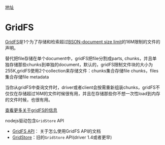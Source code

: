 [地址](http://mongodb.github.io/node-mongodb-native/2.2/tutorials/gridfs/)

# GridFS

[GridFS](http://docs.mongodb.org/manual/core/gridfs/)是1个为了存储和检索超过[BSON-document size limit](http://docs.mongodb.org/manual/reference/limits/#limit-bson-document-size)的16M限制的文件的声明。

替代把file存储在单个document中，gridFS把file分割成parts, chunks，并且单独存储那些chunks到单独的document，默认的，gridFS限制文件块的大小为255K,gridFS使用2个collection来存储文件：chunks集合存储file chunks，files集合存储file metadata

当你从gridFS中查询文件时，driver或者client会按需重新组装chunks，gridFS不仅仅在存储超过16M的文件时候很有用，并且在存储那些你不想一次性load到内存的文件时候，也很有用。

[查看更多关于gridFS的信息](http://docs.mongodb.org/manual/core/gridfs/)

nodejs驱动包含`GridStore` API
* [GridFS API](http://mongodb.github.io/node-mongodb-native/2.2/tutorials/gridfs/streaming/)： 关于怎么使用GridFS API的文档
* [GridStore](http://mongodb.github.io/node-mongodb-native/2.2/tutorials/gridfs/gridstore/)：旧的`GridStore` API(driver 1.4或者更早)